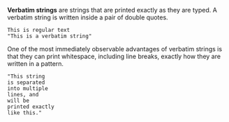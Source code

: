 **Verbatim strings** are strings that are printed exactly as they are typed. A verbatim string is written inside a pair of double quotes.

```rant
This is regular text
"This is a verbatim string"
```

One of the most immediately observable advantages of verbatim strings is that they can print whitespace, including line breaks, exactly how they are written in a pattern.

```rant
"This string
is separated
into multiple
lines, and
will be 
printed exactly
like this."
```